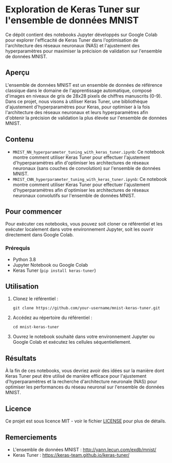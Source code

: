 # Exploration de Keras Tuner sur l'ensemble de données MNIST

Ce dépôt contient des notebooks Jupyter développés sur Google Colab pour explorer l'efficacité de Keras Tuner dans l'optimisation de l'architecture des réseaux neuronaux (NAS) et l'ajustement des hyperparamètres pour maximiser la précision de validation sur l'ensemble de données MNIST.

## Aperçu

L'ensemble de données MNIST est un ensemble de données de référence classique dans le domaine de l'apprentissage automatique, composé d'images en niveaux de gris de 28x28 pixels de chiffres manuscrits (0-9). Dans ce projet, nous visons à utiliser Keras Tuner, une bibliothèque d'ajustement d'hyperparamètres pour Keras, pour optimiser à la fois l'architecture des réseaux neuronaux et leurs hyperparamètres afin d'obtenir la précision de validation la plus élevée sur l'ensemble de données MNIST.

## Contenu

- `MNIST_NN_hyperparameter_tuning_with_keras_tuner.ipynb`: Ce notebook montre comment utiliser Keras Tuner pour effectuer l'ajustement d'hyperparamètres afin d'optimiser les architectures de réseaux neuronaux (sans couches de convolution) sur l'ensemble de données MNIST.
- `MNIST_CNN_hyperparameter_tuning_with_keras_tuner.ipynb`: Ce notebook montre comment utiliser Keras Tuner pour effectuer l'ajustement d'hyperparamètres afin d'optimiser les architectures de réseaux neuronaux convolutifs sur l'ensemble de données MNIST.

## Pour commencer

Pour exécuter ces notebooks, vous pouvez soit cloner ce référentiel et les exécuter localement dans votre environnement Jupyter, soit les ouvrir directement dans Google Colab.

### Prérequis

- Python 3.8
- Jupyter Notebook ou Google Colab
- Keras Tuner (`pip install keras-tuner`)

## Utilisation

1. Clonez le référentiel :

    ```
    git clone https://github.com/your-username/mnist-keras-tuner.git
    ```

2. Accédez au répertoire du référentiel :

    ```
    cd mnist-keras-tuner
    ```

3. Ouvrez le notebook souhaité dans votre environnement Jupyter ou Google Colab et exécutez les cellules séquentiellement.

## Résultats

À la fin de ces notebooks, vous devriez avoir des idées sur la manière dont Keras Tuner peut être utilisé de manière efficace pour l'ajustement d'hyperparamètres et la recherche d'architecture neuronale (NAS) pour optimiser les performances du réseau neuronal sur l'ensemble de données MNIST.

## Licence

Ce projet est sous licence MIT - voir le fichier [LICENSE](LICENSE) pour plus de détails.

## Remerciements

- L'ensemble de données MNIST : http://yann.lecun.com/exdb/mnist/
- Keras Tuner : https://keras-team.github.io/keras-tuner/
